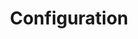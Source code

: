 ---
title: Configuration
position: 2
parameters:
  - name:
    content:
content_markdown: >-
  #### Connection Configuration


  | Field | Required? | Input Type | Description |

  | --- | --- | --- | --- |

  | `instance-name` | Yes (Eventually) | String | The instance name of this bot
  config.<br>**At this time, this field is currently not supported.&nbsp;** |

  | `server-address` | Yes | String | The address of the server to which this
  bot should connect. |

  | `server-query-port` | Yes | Integer | The query port to which your bot will
  connect. By default, most servers have this as 10011. |

  | `virtual-server-id` | Yes | Integer | The ID of the virtual server to which
  the bot is connecting. |

  | `server-query-name` | Yes | String | The server query name used for
  authentication. |

  | `server-query-password` | Yes | String | The server query password used for
  authentication. |

  | `bot-nickname` | Yes | String | The display name of the bot. |

  | `bot-slow-mode` | Yes (Eventually) | String | Whether or not the bot should
  throttle its message rate to prevent being banned for flooding the
  query.<br>**At this time, this field is not currently supported.** |


  #### Access Control List Configuration


  | Field | Required? | Input Type | Description |
  
  | --- | --- | --- | --- |

  | `owner-groups` | Yes | List of Integers | The group IDs
  of groups containing only bot owners. |

  | `super-admin-groups` | Yes | List of Integers | The group IDs of groups containing only bot super-admins. |

  | `admin-groups` | Yes | List of Integers | The group IDs of groups containing only bot admins. |

  | `moderator-groups` | Yes | List of Integers | The group IDs of groups containing only bot moderators. |
  
  | `sponsor-groups` | Yes | List of Integers | The group IDs of groups containing only "sponsors". |
  
  | `blacklisted-groups` | Yes | List of Integers | The group IDs of groups containing only users who are not allowed to use bot commands. |


  #### Idle Checker Configuration
  
  
  | Field | Required? | Input Type | Description |
  
  | --- | --- | --- | --- |

  | `idle-max-time-minutes` | Yes | Integer | The time in
  minutes after which a user will be moved if they have been idle for the entire
  duration. |

  | `idle-destination-channel` | Yes | Integer | The ID of
  the channel to which idle users will be moved. |

  | `idle-ignore-groups` | Yes | List of Integers | The group IDs of groups containing only users who
  will not be moved for being idle. |
  

left_code_blocks:
  - code_block:
    title:
    language:
right_code_blocks:
  - code_block: "# ==============================================\r\n# ====           META INFORMATION           ====\r\n# ==============================================\r\n# = Information used to identify this bot      =\r\n# =   instance.                                =\r\n# ==============================================\r\n\r\ninstance-name: 'testInstance'\r\n\r\n# ==============================================\r\n# ====        CONNECTION INFORMATION        ====\r\n# ==============================================\r\n# = Information used to initiate the           =\r\n# =   connection to the server.                =\r\n# ==============================================\r\n\r\nserver-address: 'localhost'\r\nserver-query-port: 10011\r\nvirtual-server-id: 1\r\n\r\nserver-query-name: 'serveradmin'\r\nserver-query-password: 'ultrasecretpass'\r\n\r\nbot-nickname: 'Oh Bot Johnson'\r\nbot-slow-mode: ''"
    title: ConnectionConfig
    language:
  - code_block: "# ==============================================\r\n# ====        Idle Mover Information        ====\r\n# ==============================================\r\n# = Determines when and where to move idle     =\r\n# =   users within the server.                 =\r\n# ==============================================\r\n\r\nidle-max-time-minutes: 45\r\nidle-destination-channel: 105093\r\nidle-ignore-groups:\r\n - 38113\r\n - 38114"
    title: IdleChecker
    language:
  - code_block: "# ==============================================\r\n# ====             Instructions             ====\r\n# ==============================================\r\n# = Add groups by their ID number. Each group  =\r\n# = should be on a new line, prefixed with     =\r\n# = a hyphen (-).                              =\r\n# ==============================================\r\n\r\n# This group has access to all functions, and\r\n#   cannot be removed from its role except by\r\n#   removing them directly from the config file.\r\nowner-groups:\r\n- 6\r\n\r\n# This group has access to all function, and\r\n#   can modify the roles of all non-owner users.\r\nsuper-admin-groups:\r\n\r\n# This group has access to all functionality\r\n#   except for that involved in role and config\r\n#   management.\r\nadmin-groups:\r\n - 12\r\n\r\n# This group has access to limited versions of\r\n#   disciplinary functionality.\r\nmoderator-groups:\r\n - 15\r\n - 17\r\n - 18\r\n\r\n# This group has access only to non-functional\r\n#   (cosmetic) commands.\r\nsponsor-groups:\r\n - 16\r\n\r\n# This group cannot access any functionality of\r\n#   this program.\r\nblacklisted-groups:\r\n- 8\r\n- 10\r\n- 11"
    title: ServerGroupAccess
    language:
---